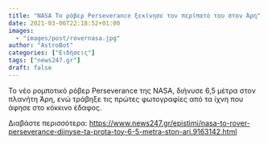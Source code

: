 ```yaml
---
title: "NASA Το ρόβερ Perseverance ξεκίνησε τον περίπατό του στον Άρη"
date: 2021-03-06T22:18:52+01:00
images:
  - "images/post/rovernasa.jpg"
author: "AstroBot"
categories: ["Ειδήσεις"]
tags: ["news247.gr"]
draft: false
---
```


Το νέο ρομποτικό ρόβερ  Perseverance της NASA, διήνυσε 6,5 μέτρα στον πλανήτη Άρη, ενώ τράβηξε τις πρώτες φωτογραφίες από τα ίχνη που άφησε στο κόκκινο έδαφος.

Διαβάστε περισσότερα: https://www.news247.gr/epistimi/nasa-to-rover-perseverance-diinyse-ta-prota-toy-6-5-metra-ston-ari.9163142.html
